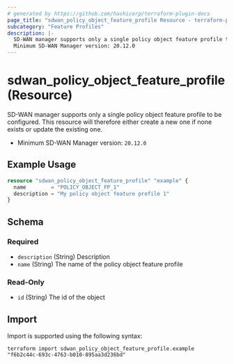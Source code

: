 ```yaml
---
# generated by https://github.com/hashicorp/terraform-plugin-docs
page_title: "sdwan_policy_object_feature_profile Resource - terraform-provider-sdwan"
subcategory: "Feature Profiles"
description: |-
  SD-WAN manager supports only a single policy object feature profile to be configured. This resource will therefore either create a new one if none exists or update the existing one.
  Minimum SD-WAN Manager version: 20.12.0
---
```


# sdwan_policy_object_feature_profile (Resource)

SD-WAN manager supports only a single policy object feature profile to be configured. This resource will therefore either create a new one if none exists or update the existing one.
  - Minimum SD-WAN Manager version: `20.12.0`

## Example Usage

```terraform
resource "sdwan_policy_object_feature_profile" "example" {
  name        = "POLICY_OBJECT_FP_1"
  description = "My policy object feature profile 1"
}
```

<!-- schema generated by tfplugindocs -->
## Schema

### Required

- `description` (String) Description
- `name` (String) The name of the policy object feature profile

### Read-Only

- `id` (String) The id of the object

## Import

Import is supported using the following syntax:

```shell
terraform import sdwan_policy_object_feature_profile.example "f6b2c44c-693c-4763-b010-895aa3d236bd"
```
